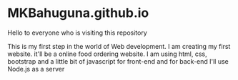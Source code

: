 # MKBahuguna.github.io

Hello to everyone who is visiting this repository

This is my first step in the world of Web development.
I am creating my first website. it'll be a online food ordering website. 
I am using html, css, bootstrap and a little bit of javascript for front-end and for back-end I'll use Node.js as a server
